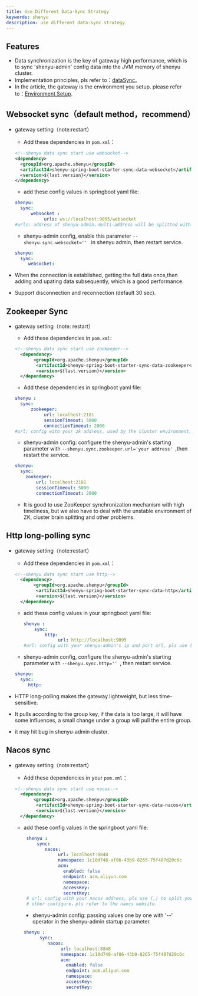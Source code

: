 ```yaml
---
title: Use Different Data-Sync Strategy
keywords: shenyu
description: use different data-sync strategy
---
```


## Features

* Data synchronization is the key of gateway high performance, which is to sync 'shenyu-admin' config data into the JVM memory of shenyu cluster.
* Implementation principles, pls refer to：[dataSync](../data-sync)。
* In the article, the gateway is the environment you setup. please refer to：[Environment Setup](../shenyu-set-up).

## Websocket sync（default method，recommend）

* gateway setting（note:restart）

    * Add these dependencies in `pom.xml`：
    
    ```xml
    <!--shenyu data sync start use websocket-->
    <dependency>
      <groupId>org.apache.shenyu</groupId>
      <artifactId>shenyu-spring-boot-starter-sync-data-websocket</artifactId>
      <version>${last.version}</version>
    </dependency>
    ```
   * add these config values in springboot yaml file:
    
    ```yaml
    shenyu:
      sync:
          websocket :
               urls: ws://localhost:9095/websocket
    #urls: address of shenyu-admin，multi-address will be splitted with (,).
    ```

    * shenyu-admin config, enable this parameter `--shenyu.sync.websocket='' ` in shenyu admin, then restart service.

    ```yaml
    shenyu:
      sync:
         websocket:
    ```

* When the connection is established, getting the full data once,then adding and upating data subsequently, which is a good performance.
* Support disconnection and reconnection (default 30 sec).

## Zookeeper Sync

* gateway setting（note: restart）

    * Add these dependencies in `pom.xml`:

    ```xml
    <!--shenyu data sync start use zookeeper-->
      <dependency>
           <groupId>org.apache.shenyu</groupId>
            <artifactId>shenyu-spring-boot-starter-sync-data-zookeeper</artifactId>
            <version>${last.version}</version>
      </dependency>
    ```

   * Add these dependencies in  springboot yaml file:
   
    ```yaml
    shenyu :
      sync:
          zookeeper:
               url: localhost:2181
               sessionTimeout: 5000
               connectionTimeout: 2000
    #url: config with your zk address, used by the cluster environment, splitted with (,).
    ```

    * shenyu-admin config: configure the shenyu-admin's starting parameter with `--shenyu.sync.zookeeper.url='your address' `,then restart the service.
    
    ```yaml
    shenyu:
      sync:
        zookeeper:
            url: localhost:2181
            sessionTimeout: 5000
            connectionTimeout: 2000
    ```
    * It is  good to use ZooKeeper synchronization mechanism with high timeliness, but we also have to deal with the unstable environment of ZK, cluster brain splitting and other
  problems.

## Http long-polling sync

* gateway setting（note:restart）

    * Add these dependencies in `pom.xml`：

    ```xml
    <!--shenyu data sync start use http-->
      <dependency>
           <groupId>org.apache.shenyu</groupId>
            <artifactId>shenyu-spring-boot-starter-sync-data-http</artifactId>
            <version>${last.version}</version>
      </dependency>
    ```

   * add these config values in your springboot yaml file:
   
      ```yaml
      shenyu :
          sync:
              http:
                   url: http://localhost:9095
      #url: config with your shenyu-admin's ip and port url, pls use (,) to split multi-admin cluster environment.
       ```
    * shenyu-admin config, configure the shenyu-admin's starting parameter with `--shenyu.sync.http='' `, then restart service.

    ```yaml
    shenyu:
      sync:
         http:
    ```

* HTTP long-polling makes the gateway lightweight, but less time-sensitive.

* It pulls according to the group key, if the data is too large, it will have some influences, a small change under a group will pull the entire group.

* it may hit bug in shenyu-admin cluster.

## Nacos sync

* gateway setting（note:restart）

    * Add these dependencies in your `pom.xml`：
    
    ```xml
    <!--shenyu data sync start use nacos-->
      <dependency>
           <groupId>org.apache.shenyu</groupId>
            <artifactId>shenyu-spring-boot-starter-sync-data-nacos</artifactId>
            <version>${last.version}</version>
      </dependency>
    ```

  * add these config values in the springboot yaml file:
  
     ```yaml
      shenyu :
          sync:
             nacos:
                  url: localhost:8848
                  namespace: 1c10d748-af86-43b9-8265-75f487d20c6c
                  acm:
                    enabled: false
                    endpoint: acm.aliyun.com
                    namespace:
                    accessKey:
                    secretKey:
      # url: config with your nacos address, pls use (,) to split your cluster environment.
      # other configure，pls refer to the naocs website.
     ```
    * shenyu-admin config: passing values one by one with '--' operator in the shenyu-admin startup parameter.

    ```yaml
    shenyu :
          sync:
             nacos:
                  url: localhost:8848
                  namespace: 1c10d748-af86-43b9-8265-75f487d20c6c
                  acm:
                    enabled: false
                    endpoint: acm.aliyun.com
                    namespace:
                    accessKey:
                    secretKey:
    ```
